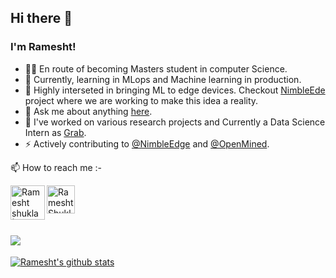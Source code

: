 ## Hi there 👋


### I'm Ramesht!


- 👨‍🎓 En route of becoming Masters student in computer Science.
- 👯 Currently, learning in MLops and Machine learning in production.
- 📖 Highly interseted in bringing ML to edge devices. Checkout [NimbleEde](https://github.com/NimbleEdge) project where we are working to make this idea a reality.
- 💬 Ask me about anything [here](https://github.com/ramesht007/ramesht007/issues/1).
- 🌱 I've worked on various research projects and Currently a Data Science Intern as [Grab](https://www.grab.com/sg/).
- ⚡ Actively contributing to [@NimbleEdge](https://github.com/NimbleEdge) and [@OpenMined](https://github.com/OpenMined).  


📫 How to reach me :- 

<a href="https://www.linkedin.com/in/ramesht-3704">
  <img align="left" alt="Ramesht shukla | Linkedin" width="55px" src="https://raw.githubusercontent.com/ramesht007/ramesht007/master/assets/linkedIN.svg" />
</a>
<a href="https://twitter.com/rameshtshukla">
  <img align="left" alt="Ramesht Shukla | twitter" width="45px" src="https://raw.githubusercontent.com/ramesht007/ramesht007/master/assets/twitter.svg" />
</a>

<br />
<br />
<br />

![](https://komarev.com/ghpvc/?username=ramesht007&color=green)
---

[![Ramesht's github stats](https://github-readme-stats.vercel.app/api?username=ramesht007&count_private=true&show_icons=true&hide_border=true)](https://github.com/anuraghazra/github-readme-stats)



<!-- 🌱 I’m currently learning ...- 👯 I’m looking to collaborate on ...- 🤔 I’m looking for help with ...-->
